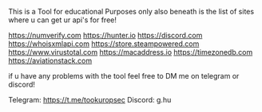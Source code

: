 This is a Tool for educational Purposes only also beneath is the list of sites where u can get ur api's for free!

https://numverify.com
https://hunter.io
https://discord.com
https://whoisxmlapi.com
https://store.steampowered.com
https://www.virustotal.com
https://macaddress.io
https://timezonedb.com
https://aviationstack.com

if u have any problems with the tool feel free to DM me on telegram or discord!

Telegram: https://t.me/tookuropsec
Discord: g.hu
